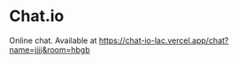 Chat.io 
========

Online chat. Available at https://chat-io-lac.vercel.app/chat?name=jjjj&room=hbgb
